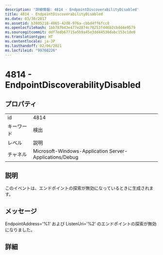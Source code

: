 ```yaml
---
description: '詳細情報: 4814 - EndpointDiscoverabilityDisabled'
title: 4814 - EndpointDiscoverabilityDisabled
ms.date: 03/30/2017
ms.assetid: b3805218-4865-42d8-976a-cbbd4ff6fcc8
ms.openlocfilehash: 1bb787bd3e477e2874c70253fd46b2cbdd4e9579
ms.sourcegitcommit: ddf7edb67715a5b9a45e3dd44536dabc153c1de0
ms.translationtype: HT
ms.contentlocale: ja-JP
ms.lasthandoff: 02/06/2021
ms.locfileid: "99760226"
---
```

# <a name="4814---endpointdiscoverabilitydisabled"></a>4814 - EndpointDiscoverabilityDisabled

## <a name="properties"></a>プロパティ  
  
|||  
|-|-|  
|id|4814|  
|キーワード|検出|  
|レベル|説明|  
|チャネル|Microsoft-Windows-Application Server-Applications/Debug|  
  
## <a name="description"></a>説明  

 このイベントは、エンドポイントの探索が無効になっているときに生成されます。  
  
## <a name="message"></a>メッセージ  

 EndpointAddress='%1' および ListenUri='%2' のエンドポイントの探索が無効になりました。  
  
## <a name="details"></a>詳細
